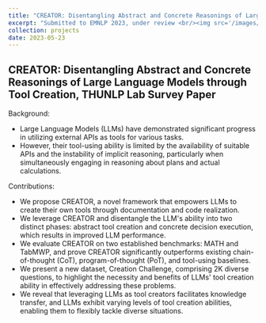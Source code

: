 ```yaml
---
title: "CREATOR: Disentangling Abstract and Concrete Reasonings of Large Language Models through Tool Creation"
excerpt: "Submitted to EMNLP 2023, under review <br/><img src='/images/QC/Creator.png'>"
collection: projects
date: 2023-05-23
---
```


## CREATOR: Disentangling Abstract and Concrete Reasonings of Large Language Models through Tool Creation, THUNLP Lab Survey Paper
Background:

* Large Language Models (LLMs) have demonstrated significant progress in utilizing external APIs as tools for various tasks.
* However, their tool-using ability is limited by the availability of suitable APIs and the instability of implicit reasoning, particularly when simultaneously engaging in reasoning about plans and actual calculations.


Contributions:

* We propose CREATOR, a novel framework that empowers LLMs to create their own tools through documentation and code realization.
* We leverage CREATOR and disentangle the LLM's ability into two distinct phases: abstract tool creation and concrete decision execution, which results in improved LLM performance.
* We evaluate CREATOR on two established benchmarks: MATH and TabMWP, and prove CREATOR significantly outperforms existing chain-of-thought (CoT), program-of-thought (PoT), and tool-using baselines.
* We present a new dataset, Creation Challenge, comprising 2K diverse questions, to highlight the necessity and benefits of LLMs' tool creation ability in effectively addressing these problems.
* We  reveal that leveraging LLMs as tool creators facilitates knowledge transfer, and LLMs exhibit varying levels of tool creation abilities, enabling them to flexibly tackle diverse situations.
